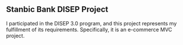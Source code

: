 ## Stanbic Bank DISEP Project
I participated in the DISEP 3.0 program, and this project represents my fulfillment of its requirements. Specifically, it is an e-commerce MVC project.
